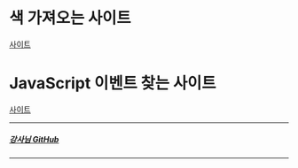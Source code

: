 # 색 가져오는 사이트

[사이트](https://flatuicolors.com/palette/defo)

# JavaScript 이벤트 찾는 사이트

[사이트](https://developer.mozilla.org/en-US/docs/Web/Events#Most_common_categories)









---

##### [강사님 GitHub](https://github.com/edutak/TIL)

---

